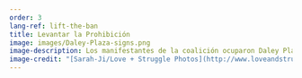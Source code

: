 ```yaml
---
order: 3
lang-ref: lift-the-ban
title: Levantar la Prohibición
image: images/Daley-Plaza-signs.png
image-description: Los manifestantes de la coalición ocuparon Daley Plaza en agosto de 2020.
image-credit: "[Sarah-Ji/Love + Struggle Photos](http://www.loveandstrugglephotos.com/)"
---
```

